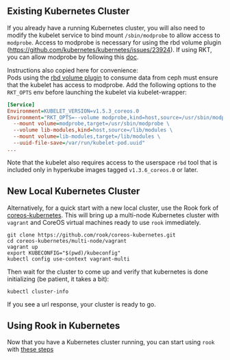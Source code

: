 
## Existing Kubernetes Cluster
If you already have a running Kubernetes cluster, you will also need to modify the kubelet service to bind mount `/sbin/modprobe` to allow access to `modprobe`. Access to modprobe is necessary for using the rbd volume plugin (<https://github.com/kubernetes/kubernetes/issues/23924>).
If using RKT, you can allow modprobe by following this [doc](https://github.com/coreos/coreos-kubernetes/blob/master/Documentation/kubelet-wrapper.md#allow-pods-to-use-rbd-volumes).

Instructions also copied here for convenience:  
Pods using the [rbd volume plugin](https://github.com/kubernetes/kubernetes/tree/master/examples/volumes/rbd) to consume data from ceph must ensure that the kubelet has access to modprobe. Add the following options to the `RKT_OPTS` env before launching the kubelet via kubelet-wrapper:

```ini
[Service]
Environment=KUBELET_VERSION=v1.5.3_coreos.0
Environment="RKT_OPTS=--volume modprobe,kind=host,source=/usr/sbin/modprobe \
  --mount volume=modprobe,target=/usr/sbin/modprobe \
  --volume lib-modules,kind=host,source=/lib/modules \
  --mount volume=lib-modules,target=/lib/modules \
  --uuid-file-save=/var/run/kubelet-pod.uuid"
...
```

Note that the kubelet also requires access to the userspace `rbd` tool that is included only in hyperkube images tagged `v1.3.6_coreos.0` or later.

## New Local Kubernetes Cluster
Alternatively, for a quick start with a new local cluster, use the Rook fork of [coreos-kubernetes](https://github.com/rook/coreos-kubernetes). This will bring up a multi-node Kubernetes cluster with `vagrant` and CoreOS virtual machines ready to use `rook` immediately.
```
git clone https://github.com/rook/coreos-kubernetes.git
cd coreos-kubernetes/multi-node/vagrant
vagrant up
export KUBECONFIG="$(pwd)/kubeconfig"
kubectl config use-context vagrant-multi
```

Then wait for the cluster to come up and verify that kubernetes is done initializing (be patient, it takes a bit):

```
kubectl cluster-info
```

If you see a url response, your cluster is ready to go.

## Using Rook in Kubernetes
Now that you have a Kubernetes cluster running, you can start using `rook` with [these steps](../../README.md#kubernetes)